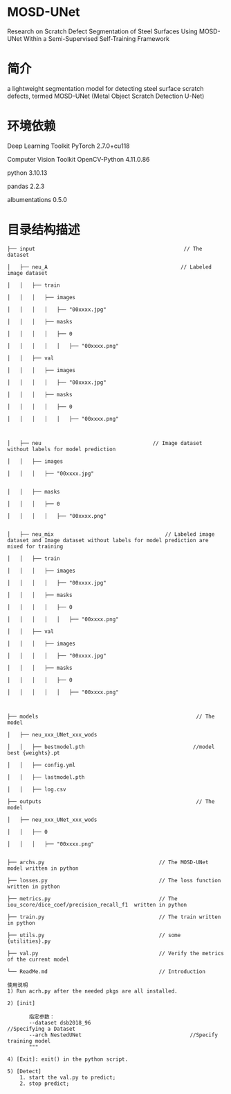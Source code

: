 # MOSD-UNet
Research on Scratch Defect Segmentation of Steel Surfaces Using MOSD-UNet Within a Semi-Supervised Self-Training Framework

# 简介
 a lightweight segmentation model for detecting steel surface scratch defects, termed MOSD-UNet (Metal Object Scratch Detection U-Net)
 
# 环境依赖
Deep Learning Toolkit	                                PyTorch 2.7.0+cu118

Computer Vision Toolkit                               OpenCV-Python 4.11.0.86

python                                                3.10.13

pandas                                                2.2.3

albumentations                                        0.5.0

# 目录结构描述

	├── input                                             	 // The dataset
	
	│   ├── neu_A                                           // Labeled image dataset
	
	│   │   ├── train  
	
	│   │   │   ├── images
	
	│   │   │   │   ├── "00xxxx.jpg"
	
	│   │   │   ├── masks
	
	│   │   │   │   ├── 0
	
	│   │   │   │   │   ├── "00xxxx.png"
	
	│   │   ├── val  
	
	│   │   │   ├── images
	
	│   │   │   │   ├── "00xxxx.jpg"
	
	│   │   │   ├── masks
	
	│   │   │   │   ├── 0
	
	│   │   │   │   │   ├── "00xxxx.png"
	
	
	
	│   ├── neu                                    // Image dataset without labels for model prediction
	
	│   │   ├── images
	
	│   │   │   ├── "00xxxx.jpg"
	
	
	│   │   ├── masks
	
	│   │   │   ├── 0
	
	│   │   │   │   ├── "00xxxx.png"
	
	
	│   ├── neu_mix                                    // Labeled image dataset and Image dataset without labels for model prediction are mixed for training
	
	│   │   ├── train  
	
	│   │   │   ├── images
	
	│   │   │   │   ├── "00xxxx.jpg"
	
	│   │   │   ├── masks
	
	│   │   │   │   ├── 0
	
	│   │   │   │   │   ├── "00xxxx.png"
	
	│   │   ├── val  
	
	│   │   │   ├── images
	
	│   │   │   │   ├── "00xxxx.jpg"
	
	│   │   │   ├── masks
	
	│   │   │   │   ├── 0
	
	│   │   │   │   │   ├── "00xxxx.png"
	
	
	
	├── models                                                   // The model
	
	│   ├── neu_xxx_UNet_xxx_wods
	
	│   │   ├── bestmodel.pth                                   //model best {weights}.pt
	
	│   │   ├── config.yml
	
	│   │   ├── lastmodel.pth
	
	│   │   ├── log.csv
	
	├── outputs                                                  // The model
	
	│   ├── neu_xxx_UNet_xxx_wods
	
	│   │   ├── 0          
	
	│   │   │   ├── "00xxxx.png"
	
	
	├── archs.py                                     // The MOSD-UNet model written in python
	
	├── losses.py                                    // The loss function written in python
	
	├── metrics.py                                   // The iou_score/dice_coef/precision_recall_f1  written in python
	
	├── train.py                                     // The train written in python
	
	├── utils.py                                     // some {utilities}.py
	
	├── val.py                                       // Verify the metrics of the current model
	
	└── ReadMe.md                                    // Introduction
	
	使用说明
	1) Run acrh.py after the needed pkgs are all installed.
	
	2) [init]
	   
	       指定参数：                         
	       --dataset dsb2018_96                                //Specifying a Dataset
	       --arch NestedUNet                                   //Specify training model
	       """
	
	4) [Exit]: exit() in the python script.
	
	5) [Detect]
	    1. start the val.py to predict;
	    2. stop predict;
